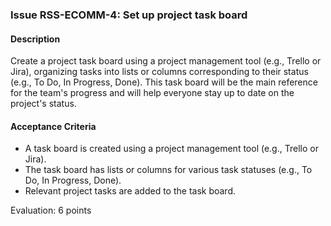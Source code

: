 ### Issue RSS-ECOMM-4: Set up project task board

#### Description
Create a project task board using a project management tool (e.g., Trello or Jira), organizing tasks into lists or columns corresponding to their status (e.g., To Do, In Progress, Done). This task board will be the main reference for the team's progress and will help everyone stay up to date on the project's status.

#### Acceptance Criteria
- A task board is created using a project management tool (e.g., Trello or Jira).
- The task board has lists or columns for various task statuses (e.g., To Do, In Progress, Done).
- Relevant project tasks are added to the task board.

Evaluation: 6 points